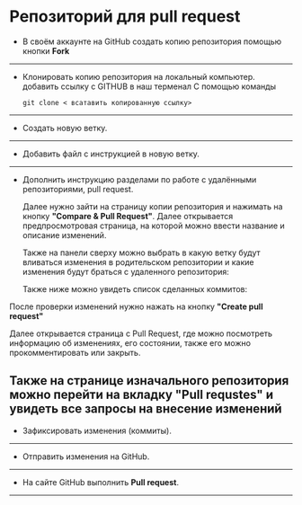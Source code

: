 # Репозиторий для **pull request**

* В своём аккаунте на GitHub создать копию репозитория помощью кнопки **Fork**
---
* Клонировать копию репозитория на локальный компьютер. добавить ссылку с GITHUB в наш терменал
  С помощью команды 
  ```
  git clone < всатавить копированную ссылку>
---
* Создать новую ветку.
---
* Добавить файл с инструкцией в новую ветку.
---
* Дополнить инструкцию разделами по работе с удалёнными репозиториями, pull request.
  
  Далее нужно зайти на страницу копии репозитория и нажимать на кнопку **"Compare & Pull Request"**.
  Далее открывается предпросмотровая страница, на которой можно ввести название и описание изменений.

  Также на панели сверху можно выбрать в какую ветку будут вливаться изменения в родительском репозитории и какие изменения будут браться с удаленного репозитория:

  Также ниже можно увидеть список сделанных коммитов:

После проверки изменений нужно нажать на кнопку **"Create pull request"**

Далее открывается страница с Pull Request, где можно посмотреть информацию об изменениях, его состоянии, также его можно прокомментировать или закрыть.

Также на странице изначального репозитория можно перейти на вкладку "Pull requstes" и увидеть все запросы на внесение изменений
---
* Зафиксировать изменения (коммиты).
---
* Отправить изменения на GitHub.
---
* На сайте GitHub выполнить **Pull request**.
---
